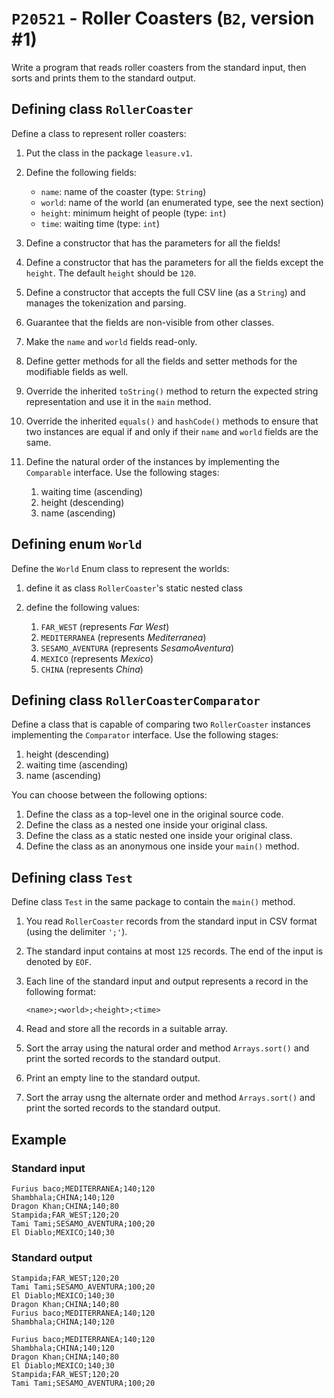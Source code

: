 # `P20521` - Roller Coasters (`B2`, version #1)

Write a program that reads roller coasters from the standard input, then sorts and prints them to the standard output.

## Defining class `RollerCoaster`

Define a class to represent roller coasters:

1. Put the class in the package `leasure.v1`.
1. Define the following fields:

   * `name`: name of the coaster (type: `String`)  
   * `world`: name of the world (an enumerated type, see the next section)
   * `height`: minimum height of people (type: `int`)
   * `time`: waiting time (type: `int`)

1. Define a constructor that has the parameters for all the fields!
1. Define a constructor that has the parameters for all the fields except the `height`. The default `height` should be `120`.
1. Define a constructor that accepts the full CSV line (as a `String`) and manages the tokenization and parsing.
1. Guarantee that the fields are non-visible from other classes.
1. Make the `name` and `world` fields read-only.
1. Define getter methods for all the fields and setter methods for the modifiable fields as well.
1. Override the inherited `toString()` method to return the expected string representation and use it in the `main` method.
1. Override the inherited `equals()` and `hashCode()` methods to ensure that two instances are equal if and only if their `name` and `world` fields are the same.
1. Define the natural order of the instances by implementing the `Comparable` interface. Use the following stages:

   1. waiting time (ascending)
   1. height (descending)
   1. name (ascending)

## Defining enum `World`

Define the `World` Enum class to represent the worlds:

1. define it as class `RollerCoaster`'s static nested class
1. define the following values:

   1. `FAR_WEST` (represents *Far West*)
   1. `MEDITERRANEA` (represents *Mediterranea*)
   1. `SESAMO_AVENTURA` (represents *SesamoAventura*)
   1. `MEXICO` (represents *Mexico*)
   1. `CHINA` (represents *China*)

## Defining class `RollerCoasterComparator`

Define a class that is capable of comparing two `RollerCoaster` instances implementing the `Comparator` interface. Use the following stages:

1. height (descending)
1. waiting time (ascending)
1. name (ascending)

You can choose between the following options:

1. Define the class as a top-level one in the original source code.
1. Define the class as a nested one inside your original class.
1. Define the class as a static nested one inside your original class.
1. Define the class as an anonymous one inside your `main()` method.


## Defining class `Test`

Define class `Test` in the same package to contain the `main()` method.

1. You read `RollerCoaster` records from the standard input in CSV format (using the delimiter `';'`).
1. The standard input contains at most `125` records. The end of the input is denoted by `EOF`.
1. Each line of the standard input and output represents a record in the following format:

   ```
   <name>;<world>;<height>;<time>
   ```

1. Read and store all the records in a suitable array.
1. Sort the array using the natural order and method `Arrays.sort()` and print the sorted records to the standard output.
1. Print an empty line to the standard output.
1. Sort the array usng the alternate order and method `Arrays.sort()` and print the sorted records to the standard output.

## Example

### Standard input

```
Furius baco;MEDITERRANEA;140;120
Shambhala;CHINA;140;120
Dragon Khan;CHINA;140;80
Stampida;FAR_WEST;120;20
Tami Tami;SESAMO_AVENTURA;100;20
El Diablo;MEXICO;140;30
```

### Standard output

```
Stampida;FAR_WEST;120;20
Tami Tami;SESAMO_AVENTURA;100;20
El Diablo;MEXICO;140;30
Dragon Khan;CHINA;140;80
Furius baco;MEDITERRANEA;140;120
Shambhala;CHINA;140;120

Furius baco;MEDITERRANEA;140;120
Shambhala;CHINA;140;120
Dragon Khan;CHINA;140;80
El Diablo;MEXICO;140;30
Stampida;FAR_WEST;120;20
Tami Tami;SESAMO_AVENTURA;100;20
```
